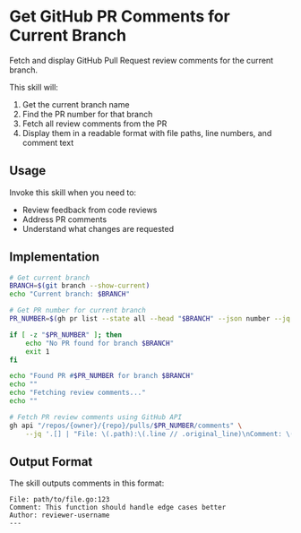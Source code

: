 # Get GitHub PR Comments for Current Branch

Fetch and display GitHub Pull Request review comments for the current branch.

This skill will:
1. Get the current branch name
2. Find the PR number for that branch
3. Fetch all review comments from the PR
4. Display them in a readable format with file paths, line numbers, and comment text

## Usage

Invoke this skill when you need to:
- Review feedback from code reviews
- Address PR comments
- Understand what changes are requested

## Implementation

```bash
# Get current branch
BRANCH=$(git branch --show-current)
echo "Current branch: $BRANCH"

# Get PR number for current branch
PR_NUMBER=$(gh pr list --state all --head "$BRANCH" --json number --jq '.[0].number')

if [ -z "$PR_NUMBER" ]; then
    echo "No PR found for branch $BRANCH"
    exit 1
fi

echo "Found PR #$PR_NUMBER for branch $BRANCH"
echo ""
echo "Fetching review comments..."
echo ""

# Fetch PR review comments using GitHub API
gh api "/repos/{owner}/{repo}/pulls/$PR_NUMBER/comments" \
    --jq '.[] | "File: \(.path):\(.line // .original_line)\nComment: \(.body)\nAuthor: \(.user.login)\n---"'
```

## Output Format

The skill outputs comments in this format:

```
File: path/to/file.go:123
Comment: This function should handle edge cases better
Author: reviewer-username
---
```
